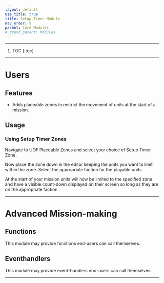 ```yaml
---
layout: default
use_title: true
title: Setup Timer Module
nav_order: 9
parent: Core Modules
# grand_parent: Modules
---
```


---

1. TOC
{:toc}

---

# Users

## Features

- Adds placeable zones to restrict the movement of units at the start of a mission.

## Usage

### Using Setup Timer Zones

Navigate to UOF Placeable Zones and select your choice of Setup Timer Zone.
<!-- TODO: Re-phrase above ASAP! -->
Now place the zone down in the editor keeping the units you want to limit within the zone. Select the appropriate faction for the playable units.

<!-- ![~Example Zone~]({{ site.baseurl }}/resources/images/setup-timer/example.png){:class="img-responsive"} -->

At the start of your mission units will now be limited to the specified zone and have a visible count-down displayed on their screen so long as they are on the appropriate faction.

---

# Advanced Mission-making

## Functions
This module may provide functions end-users can call themselves.

## Eventhandlers
This module may provide event-handlers end-users can call themselves.

---
